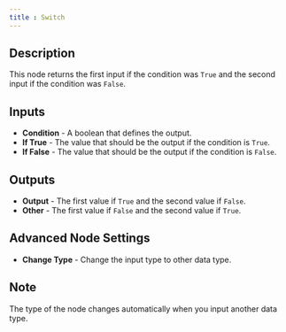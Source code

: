 ```yaml
---
title : Switch
---
```


## Description

This node returns the first input if the condition was `True` and the
second input if the condition was `False`.

## Inputs

- **Condition** - A boolean that defines the output.
- **If True** - The value that should be the output if the condition is `True`.
- **If False** - The value that should be the output if the condition is
  `False`.

## Outputs

- **Output** - The first value if `True` and the second value if `False`.
- **Other** - The first value if `False` and the second value if `True`.

## Advanced Node Settings

- **Change Type** - Change the input type to other data type.

## Note

The type of the node changes automatically when you input another data
type.

